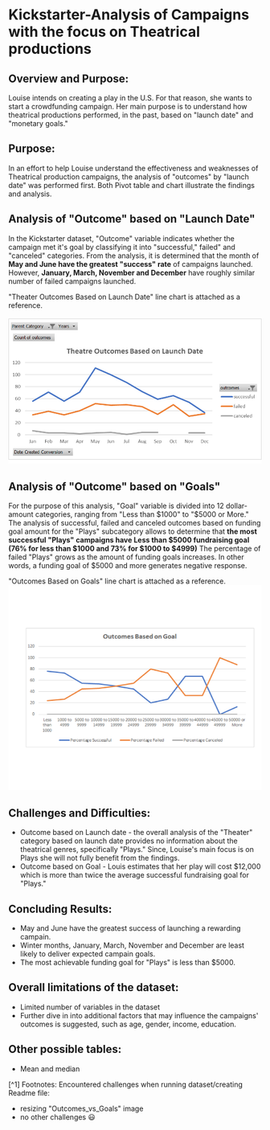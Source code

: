 # Kickstarter-Analysis of Campaigns with the focus on Theatrical productions
## Overview and Purpose:
Louise intends on creating a play in the U.S.  For that reason, she wants to start a crowdfunding campaign.  Her main purpose is to understand how theatrical productions performed, in the past, based on "launch date" and "monetary goals."
## Purpose:
In an effort to help Louise understand the effectiveness and weaknesses of Theatrical production campaigns, the analysis of "outcomes" by "launch date" was performed first. Both Pivot table and chart illustrate the findings and analysis.
## Analysis of "Outcome" based on "Launch Date" 
In the Kickstarter dataset, "Outcome" variable indicates whether the campaign met it's goal by classifying it into "successful," failed" and "canceled" categories.
From the analysis, it is determined that the month of **May and June have the greatest "success" rate** of campaigns launched.  However, **January, March, November and December** have roughly similar number of failed campaigns launched. 

"Theater Outcomes Based on Launch Date" line chart is attached as a reference.


![](Theater_Outcomes_vs_Launch.png)


## Analysis of "Outcome" based on "Goals"
For the purpose of this analysis, "Goal" variable is divided into 12 dollar-amount categories, ranging from "Less than $1000" to "$5000 or More." 
The analysis of successful, failed and canceled outcomes based on funding goal amount for the "Plays" subcategory allows to determine that **the most successful "Plays" campaigns have Less than $5000 fundraising goal (76% for less than $1000 and 73% for $1000 to $4999)**
The percentage of failed "Plays" grows as the amount of funding goals increases.  In other words, a funding goal of $5000 and more generates negative response.

"Outcomes Based on Goals" line chart is attached as a reference.
![](Outcomes_vs_Goals_new.png)
## Challenges and Difficulties:
- Outcome based on Launch date - the overall analysis of the "Theater" category based on launch date provides no information about the theatrical genres, specifically "Plays."  Since, Louise's main focus is on Plays she will not fully benefit from the findings.
- Outcome based on Goal - Louis estimates that her play will cost $12,000 which is more than twice the average successful fundraising goal for "Plays."
## Concluding Results:
- May and June have the greatest success of launching a rewarding campain.
- Winter months, January, March, November and December are least likely to deliver expected campain goals.
- The most achievable funding goal for "Plays" is less than $5000.
## Overall limitations of the dataset:
- Limited number of variables in the dataset 
- Further dive in into additional factors that may influence the campaigns' outcomes is suggested, such as age, gender, income, education.
## Other possible tables:
- Mean and median 


[^1] Footnotes: Encountered challenges when running dataset/creating Readme file:
- resizing "Outcomes_vs_Goals" image
- no other challenges :smiley:

